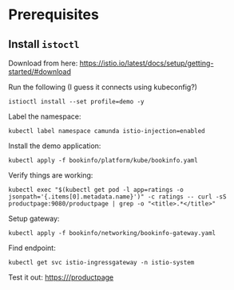 
# Prerequisites

## Install `istoctl`

Download from here: https://istio.io/latest/docs/setup/getting-started/#download

Run the following (I guess it connects using kubeconfig?)

```shell
istioctl install --set profile=demo -y
```

Label the namespace: 

```shell
kubectl label namespace camunda istio-injection=enabled
```

Install the demo application: 
```shell
kubectl apply -f bookinfo/platform/kube/bookinfo.yaml
```

Verify things are working: 
```shell
kubectl exec "$(kubectl get pod -l app=ratings -o jsonpath='{.items[0].metadata.name}')" -c ratings -- curl -sS productpage:9080/productpage | grep -o "<title>.*</title>"
```

Setup gateway: 
```shell
kubectl apply -f bookinfo/networking/bookinfo-gateway.yaml
```

Find endpoint: 
```shell
kubectl get svc istio-ingressgateway -n istio-system
```

Test it out: 
[https://<endpoint>/productpage](https://<endpoint>/productpage)